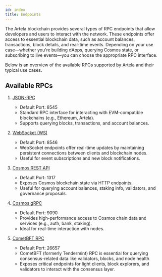 ```yaml
---
id: index
title: Endpoints
---
```


The Artela blockchain provides several types of RPC endpoints that allow developers and users to interact with the network. These endpoints offer access to essential blockchain data, such as account balances, transactions, block details, and real-time events. Depending on your use case—whether you're building dApps, querying Cosmos state, or subscribing to live events—you can choose the appropriate RPC interface.

Below is an overview of the available RPCs supported by Artela and their typical use cases.

## Available RPCs

1. [JSON-RPC](https://ethereum.org/en/developers/docs/apis/json-rpc/)

    - Default Port: 8545  
    - Standard RPC interface for interacting with EVM-compatible blockchains (e.g., Ethereum, Artela).  
    - Supports querying blocks, transactions, and account balances.

2. [WebSocket (WS)](https://ethereum.org/en/developers/tutorials/using-websockets/)

    - Default Port: 8546  
    - WebSocket endpoints offer real-time updates by maintaining persistent connections between clients and blockchain nodes.  
    - Useful for event subscriptions and new block notifications.

3. [Cosmos REST API](https://docs.cosmos.network/main/learn/advanced/grpc_rest#rest-server)

    - Default Port: 1317  
    - Exposes Cosmos blockchain state via HTTP endpoints.  
    - Useful for querying account balances, staking info, validators, and governance proposals.

4. [Cosmos gRPC](https://docs.cosmos.network/main/learn/advanced/grpc_rest#grpc-server)

    - Default Port: 9090  
    - Provides high-performance access to Cosmos chain data and services (e.g., auth, bank, staking).  
    - Ideal for real-time interaction with nodes.

5. [CometBFT RPC](https://docs.cosmos.network/main/learn/advanced/grpc_rest#cometbft-rpc)

    - Default Port: 26657  
    - CometBFT (formerly Tendermint) RPC is essential for querying consensus-related data like validators, blocks, and node health.  
    - Exposes critical endpoints for light clients, block explorers, and validators to interact with the consensus layer.
